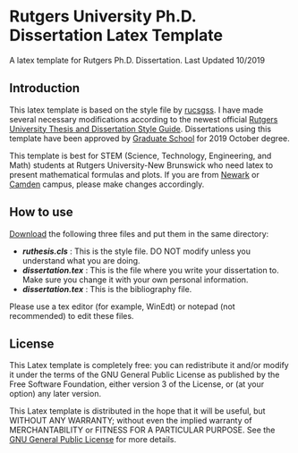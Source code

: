 # Rutgers University Ph.D. Dissertation Latex Template

A latex template for Rutgers Ph.D. Dissertation. Last Updated 10/2019

## Introduction

This latex template is based on the style file by [rucsgss](https://github.com/rucsgss/thesis). I have made several necessary modifications according to the newest official [Rutgers University Thesis and Dissertation Style Guide](https://gsnb.rutgers.edu/academics/electronic-thesis-and-dissertation-style-guide). Dissertations using this template have been approved by [Graduate School](https://gsnb.rutgers.edu/academics/checklist-phd-degree) for 2019 October degree.

This template is best for STEM (Science, Technology, Engineering, and Math) students at Rutgers University-New Brunswick who need latex to present mathematical formulas and plots. If you are from [Newark](https://www.gsn.newark.rutgers.edu/phd) or [Camden](https://graduateschool.camden.rutgers.edu/files/Thesis-Style-Guide.pdf) campus, please make changes accordingly.

## How to use

[Download](https://github.com/steathy/rutgers-dissertation/archive/master.zip) the following three files and put them in the same directory:
- **_ruthesis.cls_** : This is the style file. DO NOT modify unless you understand what you are doing.
- **_dissertation.tex_** : This is the file where you write your dissertation to. Make sure you change it with your own personal information.
- **_dissertation.tex_** : This is the bibliography file.

Please use a tex editor (for example, WinEdt) or notepad (not recommended) to edit these files. 

## License
This Latex template is completely free: you can redistribute it and/or modify it under the terms of the GNU General Public License as published by the Free Software Foundation, either version 3 of the License, or (at your option) any later version.

This Latex template is distributed in the hope that it will be useful, but WITHOUT ANY WARRANTY; without even the implied warranty of MERCHANTABILITY or FITNESS FOR A PARTICULAR PURPOSE.  See the [GNU General Public License](https://www.gnu.org/licenses/) for more details.